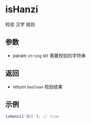 # isHanzi

校验 汉字 规则

## 参数

- param `string` str 需要校验的字符串

## 返回

- return `boolean` 校验结果

## 示例

```js
isHanzi('张三'); // true
```
